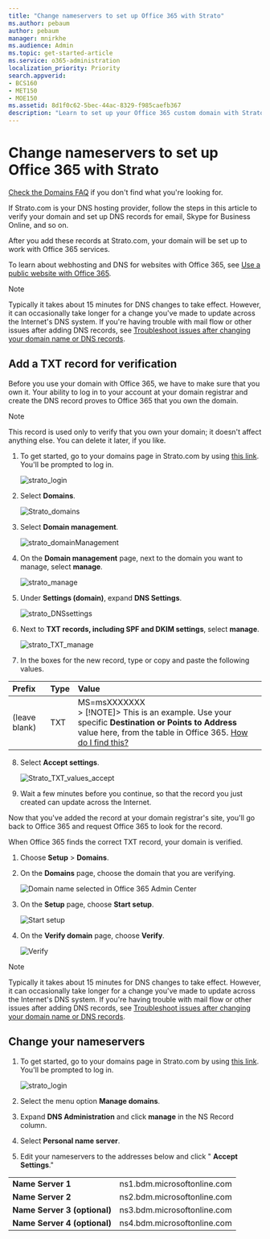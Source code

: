 ```yaml
---
title: "Change nameservers to set up Office 365 with Strato"
ms.author: pebaum
author: pebaum
manager: mnirkhe
ms.audience: Admin
ms.topic: get-started-article
ms.service: o365-administration
localization_priority: Priority
search.appverid:
- BCS160
- MET150
- MOE150
ms.assetid: 8d1f0c62-5bec-44ac-8329-f985caefb367
description: "Learn to set up your Office 365 custom domain with Strato if you want Office 365 to manage your DNS records. "
---
```


# Change nameservers to set up Office 365 with Strato

[C﻿heck the Domains FAQ](../setup/domains-faq.md) if you don't find what you're looking for. 
  
If Strato.com is your DNS hosting provider, follow the steps in this article to verify your domain and set up DNS records for email, Skype for Business Online, and so on.
  
After you add these records at Strato.com, your domain will be set up to work with Office 365 services.
  
To learn about webhosting and DNS for websites with Office 365, see [Use a public website with Office 365](../setup/domains-faq.md).
  
> [!NOTE]
>  Typically it takes about 15 minutes for DNS changes to take effect. However, it can occasionally take longer for a change you've made to update across the Internet's DNS system. If you're having trouble with mail flow or other issues after adding DNS records, see [Troubleshoot issues after changing your domain name or DNS records](../get-help-with-domains/find-and-fix-issues.md). 
  
## Add a TXT record for verification
<a name="bkmk_txt"> </a>

Before you use your domain with Office 365, we have to make sure that you own it. Your ability to log in to your account at your domain registrar and create the DNS record proves to Office 365 that you own the domain.
  
> [!NOTE]
> This record is used only to verify that you own your domain; it doesn't affect anything else. You can delete it later, if you like. 
  
1. To get started, go to your domains page in Strato.com by using [this link](https://www.strato.com/apps/CustomerService). You'll be prompted to log in.
    
    ![strato_login](../media/5d7e87b3-f1ae-4be9-bede-3260258d2205.png)
  
2. Select **Domains**.
    
    ![Strato_domains](../media/ae990bf2-6f98-4dd6-9aef-f65d2888091a.png)
  
3. Select **Domain management**.
    
    ![strato_domainManagement](../media/eced1360-f207-4b5e-bd61-848a70dc44a9.png)
  
4. On the **Domain management** page, next to the domain you want to manage, select **manage**.
    
    ![strato_manage](../media/2d9bd3ae-e4bc-459b-8539-206768b60a9b.png)
  
5. Under **Settings (domain)**, expand **DNS Settings**.
    
    ![strato_DNSsettings](../media/fb83450b-f638-4cd6-a844-5eab442424ae.png)
  
6. Next to **TXT records, including SPF and DKIM settings**, select **manage**.
    
    ![strato_TXT_manage](../media/e0277f36-af91-45b9-8242-fcebbb5502c7.png)
  
7. In the boxes for the new record, type or copy and paste the following values.
    
|**Prefix﻿**|**Type﻿**|**Value﻿**|
|:-----|:-----|:-----|
|(leave blank)﻿  <br/> |TXT﻿  <br/> |MS=msXXXXXXX  <br/> > [!NOTE]> This is an example. Use your specific **Destination or Points to Address** value here, from the table in Office 365.           [How do I find this?](../get-help-with-domains/information-for-dns-records.md)          |
   
8. Select **Accept settings**.
    
    ![Strato_TXT_values_accept](../media/72828ff3-9a67-4de4-97fb-41b9eb43d909.png)
  
9. Wait a few minutes before you continue, so that the record you just created can update across the Internet.
    
Now that you've added the record at your domain registrar's site, you'll go back to Office 365 and request Office 365 to look for the record.
  
When Office 365 finds the correct TXT record, your domain is verified.
  
1. Choose **Setup** \> **Domains**.
    
2. On the **Domains** page, choose the domain that you are verifying. 
    
    ![Domain name selected in Office 365 Admin Center](../media/c61204f1-a025-448b-a2a1-c4d7abee7a06.png)
  
3. On the **Setup** page, choose **Start setup**.
    
    ![Start setup](../media/5f6578af-ae32-49e8-b283-ec2d080420da.png)
  
4. On the **Verify domain** page, choose **Verify**.
    
    ![Verify](../media/c256ab1d-03f2-498e-bb63-19e4d49a6b97.png)
  
> [!NOTE]
>  Typically it takes about 15 minutes for DNS changes to take effect. However, it can occasionally take longer for a change you've made to update across the Internet's DNS system. If you're having trouble with mail flow or other issues after adding DNS records, see [Troubleshoot issues after changing your domain name or DNS records](../get-help-with-domains/find-and-fix-issues.md). 
  
## Change your nameservers
<a name="bkmk_ns"> </a>

1. To get started, go to your domains page in Strato.com by using [this link](https://www.strato.com/apps/CustomerService). You'll be prompted to log in.
    
    ![strato_login](../media/5d7e87b3-f1ae-4be9-bede-3260258d2205.png)
  
2. Select the menu option **Manage domains**.
    
3. Expand **DNS Administration** and click **manage** in the NS Record column. 
    
4. Select **Personal name server**.
    
5. Edit your nameservers to the addresses below and click " **Accept Settings**."
    
|||
|:-----|:-----|
|**Name Server 1** <br/> |ns1.bdm.microsoftonline.com  <br/> |
|**Name Server 2** <br/> |ns2.bdm.microsoftonline.com  <br/> |
|**Name Server 3 (optional)** <br/> |ns3.bdm.microsoftonline.com  <br/> |
|**Name Server 4 (optional)** <br/> |ns4.bdm.microsoftonline.com  <br/> |
   

